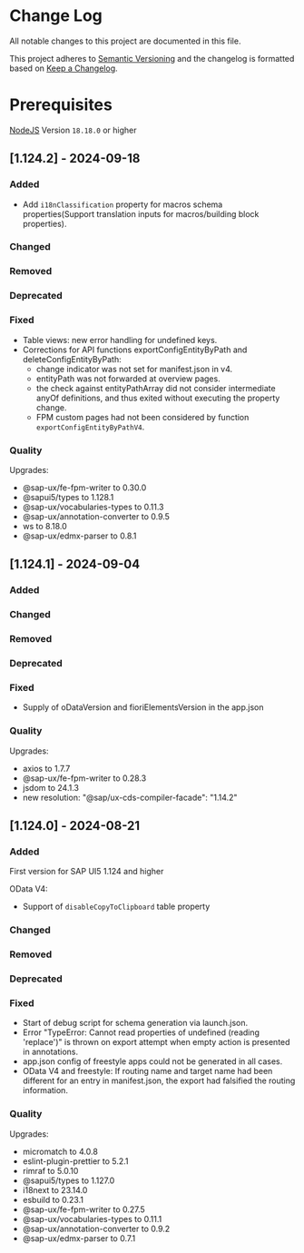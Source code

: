 # Change Log

All notable changes to this project are documented in this file.

This project adheres to [Semantic Versioning](http://semver.org/) and the changelog is formatted based on [Keep a Changelog](http://keepachangelog.com/).

# Prerequisites

[NodeJS](https://nodejs.org/en/download/) Version `18.18.0` or higher

## [1.124.2] - 2024-09-18

### Added

- Add `i18nClassification` property for macros schema properties(Support translation inputs for macros/building block properties).

### Changed

### Removed

### Deprecated

### Fixed

- Table views: new error handling for undefined keys.
- Corrections for API functions exportConfigEntityByPath and deleteConfigEntityByPath:
  - change indicator was not set for manifest.json in v4.
  - entityPath was not forwarded at overview pages.
  - the check against entityPathArray did not consider intermediate anyOf definitions, and thus exited without executing the property change.
  - FPM custom pages had not been considered by function `exportConfigEntityByPathV4`.

### Quality

Upgrades:

- @sap-ux/fe-fpm-writer to 0.30.0
- @sapui5/types to 1.128.1
- @sap-ux/vocabularies-types to 0.11.3
- @sap-ux/annotation-converter to 0.9.5
- ws to 8.18.0
- @sap-ux/edmx-parser to 0.8.1

## [1.124.1] - 2024-09-04

### Added

### Changed

### Removed

### Deprecated

### Fixed

- Supply of oDataVersion and fioriElementsVersion in the app.json

### Quality

Upgrades:

- axios to 1.7.7
- @sap-ux/fe-fpm-writer to 0.28.3
- jsdom to 24.1.3
- new resolution: "@sap/ux-cds-compiler-facade": "1.14.2"

## [1.124.0] - 2024-08-21

### Added

First version for SAP UI5 1.124 and higher

OData V4:

- Support of `disableCopyToClipboard` table property

### Changed

### Removed

### Deprecated

### Fixed

- Start of debug script for schema generation via launch.json.
- Error "TypeError: Cannot read properties of undefined (reading 'replace')" is thrown on export attempt when empty action is presented in annotations.
- app.json config of freestyle apps could not be generated in all cases.
- OData V4 and freestyle: If routing name and target name had been different for an entry in manifest.json, the export had falsified the routing information.

### Quality

Upgrades:

- micromatch to 4.0.8
- eslint-plugin-prettier to 5.2.1
- rimraf to 5.0.10
- @sapui5/types to 1.127.0
- i18next to 23.14.0
- esbuild to 0.23.1
- @sap-ux/fe-fpm-writer to 0.27.5
- @sap-ux/vocabularies-types to 0.11.1
- @sap-ux/annotation-converter to 0.9.2
- @sap-ux/edmx-parser to 0.7.1
